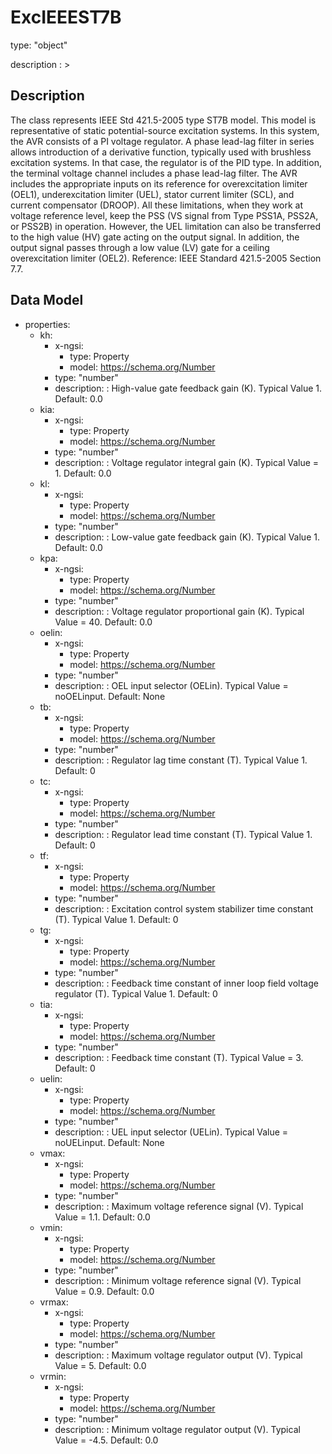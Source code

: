 # ExcIEEEST7B
type: "object"
description : >
## Description
The class represents IEEE Std 421.5-2005 type ST7B model. This model is representative of static potential-source excitation systems. In this system, the AVR consists of a PI voltage regulator. A phase lead-lag filter in series allows introduction of a derivative function, typically used with brushless excitation systems. In that case, the regulator is of the PID type. In addition, the terminal voltage channel includes a phase lead-lag filter.  The AVR includes the appropriate inputs on its reference for overexcitation limiter (OEL1), underexcitation limiter (UEL), stator current limiter (SCL), and current compensator (DROOP). All these limitations, when they work at voltage reference level, keep the PSS (VS signal from Type PSS1A, PSS2A, or PSS2B) in operation. However, the UEL limitation can also be transferred to the high value (HV) gate acting on the output signal. In addition, the output signal passes through a low value (LV) gate for a ceiling overexcitation limiter (OEL2).  Reference: IEEE Standard 421.5-2005 Section 7.7.

## Data Model
  - properties:
    - kh:
      - x-ngsi:
        - type: Property
        - model: https://schema.org/Number
      - type: "number"
      - description: : High-value gate feedback gain (K).  Typical Value 1. Default: 0.0
    - kia:
      - x-ngsi:
        - type: Property
        - model: https://schema.org/Number
      - type: "number"
      - description: : Voltage regulator integral gain (K).  Typical Value = 1. Default: 0.0
    - kl:
      - x-ngsi:
        - type: Property
        - model: https://schema.org/Number
      - type: "number"
      - description: : Low-value gate feedback gain (K).  Typical Value 1. Default: 0.0
    - kpa:
      - x-ngsi:
        - type: Property
        - model: https://schema.org/Number
      - type: "number"
      - description: : Voltage regulator proportional gain (K).  Typical Value = 40. Default: 0.0
    - oelin:
      - x-ngsi:
        - type: Property
        - model: https://schema.org/Number
      - type: "number"
      - description: : OEL input selector (OELin). Typical Value = noOELinput. Default: None
    - tb:
      - x-ngsi:
        - type: Property
        - model: https://schema.org/Number
      - type: "number"
      - description: : Regulator lag time constant (T).  Typical Value 1. Default: 0
    - tc:
      - x-ngsi:
        - type: Property
        - model: https://schema.org/Number
      - type: "number"
      - description: : Regulator lead time constant (T).  Typical Value 1. Default: 0
    - tf:
      - x-ngsi:
        - type: Property
        - model: https://schema.org/Number
      - type: "number"
      - description: : Excitation control system stabilizer time constant (T).  Typical Value 1. Default: 0
    - tg:
      - x-ngsi:
        - type: Property
        - model: https://schema.org/Number
      - type: "number"
      - description: : Feedback time constant of inner loop field voltage regulator (T). Typical Value 1. Default: 0
    - tia:
      - x-ngsi:
        - type: Property
        - model: https://schema.org/Number
      - type: "number"
      - description: : Feedback time constant (T).  Typical Value = 3. Default: 0
    - uelin:
      - x-ngsi:
        - type: Property
        - model: https://schema.org/Number
      - type: "number"
      - description: : UEL input selector (UELin). Typical Value = noUELinput. Default: None
    - vmax:
      - x-ngsi:
        - type: Property
        - model: https://schema.org/Number
      - type: "number"
      - description: : Maximum voltage reference signal (V).  Typical Value = 1.1. Default: 0.0
    - vmin:
      - x-ngsi:
        - type: Property
        - model: https://schema.org/Number
      - type: "number"
      - description: : Minimum voltage reference signal (V).  Typical Value = 0.9. Default: 0.0
    - vrmax:
      - x-ngsi:
        - type: Property
        - model: https://schema.org/Number
      - type: "number"
      - description: : Maximum voltage regulator output (V).  Typical Value = 5. Default: 0.0
    - vrmin:
      - x-ngsi:
        - type: Property
        - model: https://schema.org/Number
      - type: "number"
      - description: : Minimum voltage regulator output (V).  Typical Value = -4.5. Default: 0.0
